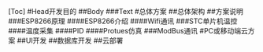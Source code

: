 [Toc]
#Head开发目的
##Body
###Text
#总体方案
##总体架构
##方案说明
###ESP8266原理
####ESP8266介绍
####Wifi通讯
###STC单片机温控
####温度采集
####PID
####Protues仿真
###ModBus通讯
#PC或移动端云方案
##UI开发
##数据库开发
##云部署
